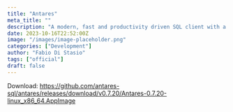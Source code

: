 ```yaml
---
title: "Antares"
meta_title: ""
description: "A modern, fast and productivity driven SQL client with a focus in UX"
date: 2023-10-16T22:52:00Z
image: "/images/image-placeholder.png"
categories: ["Development"]
author: "Fabio Di Stasio"
tags: ["official"]
draft: false
---
```


Download: https://github.com/antares-sql/antares/releases/download/v0.7.20/Antares-0.7.20-linux_x86_64.AppImage
